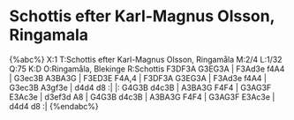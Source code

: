 # Schottis efter Karl-Magnus Olsson, Ringamala

{%abc%}
X:1
T:Schottis efter Karl-Magnus Olsson, Ringamåla
M:2/4
L:1/32
Q:75 
K:D
O:Ringamåla, Blekinge
R:Schottis
F3DF3A G3EG3A | F3Ad3e f4A4 | G3ec3B A3BA3G | F3ED3E F4A,4 | 
F3DF3A G3EG3A | F3Ad3e f4A4 | G3ec3B A3gf3e | d4d4 d8 :| 
|: G4G3B d4c3B | A3BA3G F4F4 | G3AG3F E3Ac3e | d3ef3d A8 | 
 G4G3B d4c3B | A3BA3G F4F4 | G3AG3F E3Ac3e | d4d4 d8 :| 
{%endabc%}
